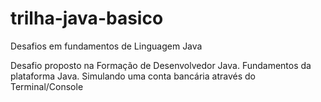 # trilha-java-basico
Desafios em fundamentos de Linguagem Java

 Desafio proposto na Formação de Desenvolvedor Java.
 Fundamentos da plataforma Java.
 Simulando uma conta bancária através do Terminal/Console

